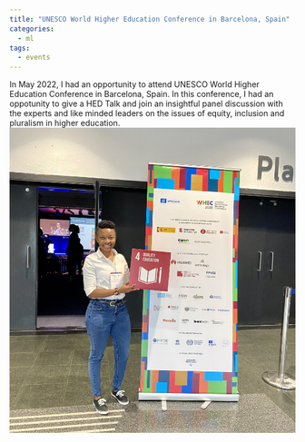```yaml
---
title: "UNESCO World Higher Education Conference in Barcelona, Spain"
categories:
  - ml
tags:
  - events
---
```

In May 2022, I had an opportunity to attend UNESCO World Higher Education Conference in Barcelona, Spain. In this conference, I had an oppotunity to give a HED Talk and join an insightful panel discussion with the experts and like minded leaders on the issues of equity, inclusion and pluralism in higher education.
<img src="/assets/images/spain.jpg" class="align-center" alt="">



